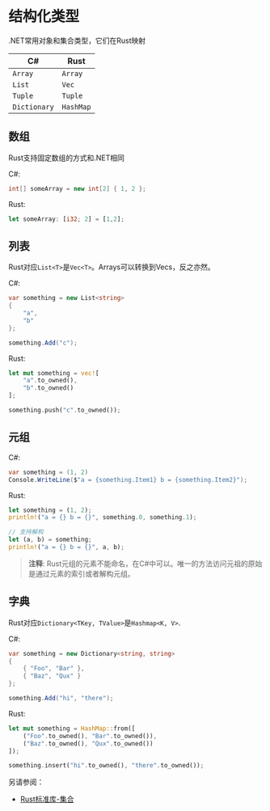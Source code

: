 # 结构化类型

.NET常用对象和集合类型，它们在Rust映射

| C#           | Rust      |
| ------------ | --------- |
| `Array`      | `Array`   |
| `List`       | `Vec`     |
| `Tuple`      | `Tuple`   |
| `Dictionary` | `HashMap` |

## 数组

Rust支持固定数组的方式和.NET相同

C#:

```csharp
int[] someArray = new int[2] { 1, 2 };
```

Rust:

```rust
let someArray: [i32; 2] = [1,2];
```

## 列表

Rust对应`List<T>`是`Vec<T>`。Arrays可以转换到Vecs，反之亦然。

C#:

```csharp
var something = new List<string>
{
    "a",
    "b"
};

something.Add("c");
```

Rust:

```rust
let mut something = vec![
    "a".to_owned(),
    "b".to_owned()
];

something.push("c".to_owned());
```

## 元组

C#:

```csharp
var something = (1, 2)
Console.WriteLine($"a = {something.Item1} b = {something.Item2}");
```

Rust:

```rust
let something = (1, 2);
println!("a = {} b = {}", something.0, something.1);

// 支持解构
let (a, b) = something;
println!("a = {} b = {}", a, b);
```

> **注释**: Rust元组的元素不能命名，在C#中可以。唯一的方法访问元祖的原始是通过元素的索引或者解构元组。

## 字典

Rust对应`Dictionary<TKey, TValue>`是`Hashmap<K, V>`.

C#:

```csharp
var something = new Dictionary<string, string>
{
    { "Foo", "Bar" },
    { "Baz", "Qux" }
};

something.Add("hi", "there");
```

Rust:

```rust
let mut something = HashMap::from([
    ("Foo".to_owned(), "Bar".to_owned()),
    ("Baz".to_owned(), "Qux".to_owned())
]);

something.insert("hi".to_owned(), "there".to_owned());
```

另请参阅：

- [Rust标准库-集合](https://doc.rust-lang.org/std/collections/index.html)
